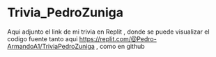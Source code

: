 # Trivia_PedroZuniga
   Aqui adjunto el link de mi trivia en Replit , donde se puede visualizar el codigo fuente tanto aqui https://replit.com/@Pedro-ArmandoA1/TriviaPedroZuniga , como en github
    
